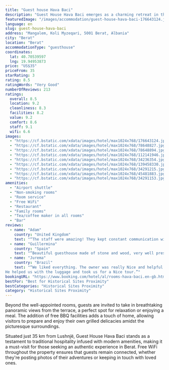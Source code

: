 ```yaml
---
title: "Guest house Hava Baci"
description: "Guest House Hava Baci emerges as a charming retreat in the heart of Berat's historic quarter, merely a kilometer away from the iconic Berat Castle."
featuredImage: "/images/accommodation/guest-house-hava-baci-176643124.jpg"
language: en
slug: guest-house-hava-baci
address: "Mangalem, Koli Myzeqari, 5001 Berat, Albania"
city: "Berat"
location: "Berat"
accommodationType: "guesthouse"
coordinates:
  lat: 40.70539597
  lng: 19.94953873
price: "US$35"
priceFrom: 35
starRating: 3
rating: 8.5
ratingWords: "Very Good"
numberOfReviews: 213
ratings:
  overall: 8.5
  location: 9.2
  cleanliness: 8.3
  facilities: 8.2
  value: 9.2
  comfort: 8.6
  staff: 9.1
  wifi: 6.6
images:
  - "https://cf.bstatic.com/xdata/images/hotel/max1024x768/176643124.jpg?k=e6063cb000fa487e6ea87c3ca922746cac3ff2ef51f92a06cee3d1460aa20b28&o=&hp=1"
  - "https://cf.bstatic.com/xdata/images/hotel/max1024x768/78648827.jpg?k=c18c616787ce066bcb1c3163c94e2105f40528611b3a7d6818446921efc98721&o=&hp=1"
  - "https://cf.bstatic.com/xdata/images/hotel/max1024x768/78648894.jpg?k=f5974a591849846cd5540b73b96726e9f2ce7f8240f56ae29ffffda95310b6f3&o=&hp=1"
  - "https://cf.bstatic.com/xdata/images/hotel/max1024x768/112141946.jpg?k=19265a195f7bda985a572e7f7c47fec7ba17e88a98673d6f8a7f35652c13eaf2&o=&hp=1"
  - "https://cf.bstatic.com/xdata/images/hotel/max1024x768/34236354.jpg?k=30c2548149bb8ff61fb8a7c5983502f0e1eb3335a0ad46ad9cd7cf5053b556f5&o=&hp=1"
  - "https://cf.bstatic.com/xdata/images/hotel/max1024x768/139458330.jpg?k=6e9258cd5ec6363e8845012f3ebefa01bc42d009bd9ff5fc72fefcfee460c250&o=&hp=1"
  - "https://cf.bstatic.com/xdata/images/hotel/max1024x768/34291215.jpg?k=21e30e500b5399d638288b12a3f393475318879751a20ed46c1756c49718f2f0&o=&hp=1"
  - "https://cf.bstatic.com/xdata/images/hotel/max1024x768/45481883.jpg?k=dc58c824b98a69a928d4d85c9c970d92c472384c3420f74e7b6666165c2d9347&o=&hp=1"
  - "https://cf.bstatic.com/xdata/images/hotel/max1024x768/34291153.jpg?k=ee401d97325c79ef156777fd507962e773b8d8fe88cdcb74ebd10e1d523e4e96&o=&hp=1"
amenities:
  - "Airport shuttle"
  - "Non-smoking rooms"
  - "Room service"
  - "Free WiFi"
  - "Restaurant"
  - "Family rooms"
  - "Tea/coffee maker in all rooms"
  - "Bar"
reviews:
  - name: "Adam"
    country: "United Kingdom"
    text: "“The staff were amazing! They kept constant communication with me checking when I’ll be arriving, making sure to remind me to drive safely as it was night time, and also helped with several places to park and find the place. Internet worked well...”"
  - name: "Guillermina"
    country: "Spain"
    text: "“Beautiful guesthouse made of stone and wood, very well preserved. Excellent location for walking around Berat. We asked for a family room and were able to sleep the 4 of us perfectly.”"
  - name: "Jurema"
    country: "Brazil"
    text: "“We liked everything. The owner was really Nice and helpful.
He helped us with the luggage and took us for a Nice tour.”"
bookingURL: "https://www.booking.com/hotel/al/rooms-hava-baci.en-gb.html?aid=8035640"
bestFor: "Best for Historical Sites Proximity"
bestCategories: "Historical Sites Proximity"
category: "Historical Sites Proximity"
---
```


Beyond the well-appointed rooms, guests are invited to take in breathtaking panoramic views from the terrace, a perfect spot for relaxation or enjoying a meal. The addition of free BBQ facilities adds a touch of home, allowing visitors to prepare and enjoy their own grilled delicacies amidst the picturesque surroundings.

Situated just 35 km from Lushnjë, Guest House Hava Baci stands as a testament to traditional hospitality infused with modern amenities, making it a must-visit for those seeking an authentic experience in Berat. Free WiFi throughout the property ensures that guests remain connected, whether they're posting photos of their adventures or keeping in touch with loved ones.
